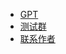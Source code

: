 <!-- _navbar.md -->


* [GPT](https://www.chasir.chat/)
* [测试群](http://qm.qq.com/cgi-bin/qm/qr?_wv=1027&k=LsETK01QIm9qzqADfkWwj_vJBglMYFbw&authKey=UiYHkJy5rHq4YzYCVNsMN7otziB5l0XoQ31gLybN%2BsiQru8koyo5VFhtTphlo55E&noverify=0&group_code=625802025)
* [联系作者](https://qm.qq.com/cgi-bin/qm/qr?k=V3Wtyxj8FU6Cf654x40DZyJQBt_XuMG3&noverify=0&personal_qrcode_source=4)